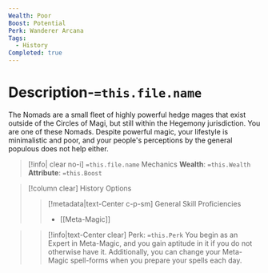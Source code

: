 ```yaml
---
Wealth: Poor
Boost: Potential
Perk: Wanderer Arcana
Tags:
  - History
Completed: true
---
```

# Description-`=this.file.name`
The Nomads are a small fleet of highly powerful hedge mages that exist outside of the Circles of Magi, but still within the Hegemony jurisdiction.  You are one of these Nomads. Despite powerful magic, your lifestyle is minimalistic and poor, and your people's perceptions by the general populous does not help either.
>[!info| clear no-i] `=this.file.name` Mechanics
>**Wealth**: `=this.Wealth`   
>**Attribute**: `=this.Boost`

>[!column clear] History Options
>> [!metadata|text-Center c-p-sm] General Skill Proficiencies
>> - [[Meta-Magic]]



>> [!info|text-Center clear] Perk: `=this.Perk`
>> You begin as an Expert in Meta-Magic, and you gain aptitude in it if you do not otherwise have it. Additionally, you can change your Meta-Magic spell-forms when you prepare your spells each day.  